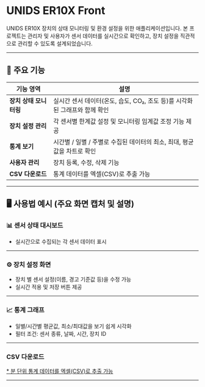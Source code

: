 # UNIDS ER10X Front

UNIDS ER10X 장치의 상태 모니터링 및 환경 설정을 위한 애플리케이션입니다. 
본 프로젝트는 관리자 및 사용자가 센서 데이터를 실시간으로 확인하고, 장치 설정을 직관적으로 관리할 수 있도록 설계되었습니다.

---

## 🔧 주요 기능

| 기능 영역          | 설명                                             |
| -------------- |------------------------------------------------|
| **장치 상태 모니터링** | 실시간 센서 데이터(온도, 습도, CO₂, 조도 등)를 시각화된 그래프와 함께 확인 |
| **장치 설정 관리**   | 각 센서별 한계값 설정 및 모니터링 임계값 조정 기능 제공               |
| **통계 보기**      | 시간별 / 일별 / 주별로 수집된 데이터의 최소, 최대, 평균값을 차트로 확인    |
| **사용자 관리**     | 장치 등록, 수정, 삭제 기능                    |
| **CSV 다운로드**   | 통계 데이터를 엑셀(CSV)로 추출 가능                         |

---

## 🖥 사용법 예시 (주요 화면 캡처 및 설명)

### 📊 센서 상태 대시보드

* 실시간으로 수집되는 각 센서 데이터 표시

---

### ⚙️ 장치 설정 화면

* 장치 별 센서 설정(이름, 경고 기준값 등)을 수정 가능
* 실시간 적용 및 저장 버튼 제공

---

### 📈 통계 그래프

* 일별/시간별 평균값, 최소/최대값을 보기 쉽게 시각화
* 필터 조건: 센서 종류, 날짜, 시간, 장치 ID

---

###  CSV 다운로드

[* 분 단위 통계 데이터를 엑셀(CSV)로 추출 가능](https://er10x.unids.kr/)

---



